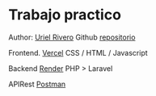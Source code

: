 # Trabajo practico

Author: [Uriel Rivero](https://github.com/urielri)
Github [repositorio](https://github.com/urielri/tp-galileo-galilei)

Frontend. [Vercel](https://tp-galileo-galilei.vercel.app/)
CSS / HTML / Javascript

Backend [Render](https://tp-galileo-galilei.onrender.com/api)
PHP > Laravel

APIRest [Postman](https://app.getpostman.com/join-team?invite_code=c4acf0620b20fa74494ffef116b4a116&target_code=9fd2100e451b055dd5234ca069ac6283)

